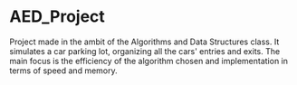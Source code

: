 # AED_Project
Project made in the ambit of the Algorithms and Data Structures class. It simulates a car parking lot, organizing all the cars' entries and exits. The main focus is the efficiency of the algorithm chosen and implementation in terms of speed and memory.
